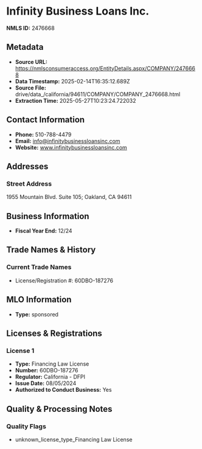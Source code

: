 # Infinity Business Loans Inc.

**NMLS ID:** 2476668

## Metadata
- **Source URL:** https://nmlsconsumeraccess.org/EntityDetails.aspx/COMPANY/2476668
- **Data Timestamp:** 2025-02-14T16:35:12.689Z
- **Source File:** drive/data_/california/94611/COMPANY/COMPANY_2476668.html
- **Extraction Time:** 2025-05-27T10:23:24.722032

## Contact Information
- **Phone:** 510-788-4479
- **Email:** info@infinitybusinessloansinc.com
- **Website:** www.infinitybusinessloansinc.com

## Addresses
### Street Address
1955 Mountain Blvd. Suite 105; Oakland, CA 94611

## Business Information
- **Fiscal Year End:** 12/24

## Trade Names & History
### Current Trade Names
- License/Registration #: 60DBO-187276

## MLO Information
- **Type:** sponsored

## Licenses & Registrations

### License 1
- **Type:** Financing Law License
- **Number:** 60DBO-187276
- **Regulator:** California - DFPI
- **Issue Date:** 08/05/2024
- **Authorized to Conduct Business:** Yes

## Quality & Processing Notes
### Quality Flags
- unknown_license_type_Financing Law License
